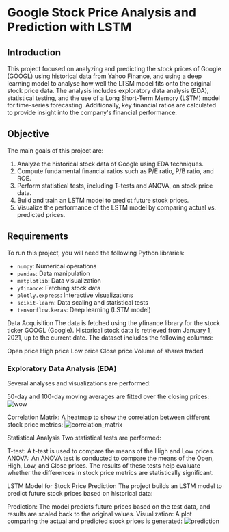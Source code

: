 # Google Stock Price Analysis and Prediction with LSTM

## Introduction
This project focused on analyzing and predicting the stock prices of Google (GOOGL) using historical data from Yahoo Finance, and using a deep learning model to analyse how well the LTSM model fits onto the original stock price data. The analysis includes exploratory data analysis (EDA), statistical testing, and the use of a Long Short-Term Memory (LSTM) model for time-series forecasting. Additionally, key financial ratios are calculated to provide insight into the company's financial performance.

## Objective
The main goals of this project are:
1. Analyze the historical stock data of Google using EDA techniques.
2. Compute fundamental financial ratios such as P/E ratio, P/B ratio, and ROE.
3. Perform statistical tests, including T-tests and ANOVA, on stock price data.
4. Build and train an LSTM model to predict future stock prices.
5. Visualize the performance of the LSTM model by comparing actual vs. predicted prices.

## Requirements
To run this project, you will need the following Python libraries:
- `numpy`: Numerical operations
- `pandas`: Data manipulation
- `matplotlib`: Data visualization
- `yfinance`: Fetching stock data
- `plotly.express`: Interactive visualizations
- `scikit-learn`: Data scaling and statistical tests
- `tensorflow.keras`: Deep learning (LSTM model)

Data Acquisition
The data is fetched using the yfinance library for the stock ticker GOOGL (Google). Historical stock data is retrieved from January 1, 2021, up to the current date. The dataset includes the following columns:

Open price
High price
Low price
Close price
Volume of shares traded

### Exploratory Data Analysis (EDA)
Several analyses and visualizations are performed:

50-day and 100-day moving averages are fitted over the closing prices:
![wow](https://github.com/user-attachments/assets/52f626b5-12c2-45ae-b30a-61d204e60e8e)

Correlation Matrix: A heatmap to show the correlation between different stock price metrics:
![correlation_matrix](https://github.com/user-attachments/assets/a28cbc81-c742-4200-a5d5-5f53a9623d70)

Statistical Analysis
Two statistical tests are performed:

T-test: A t-test is used to compare the means of the High and Low prices.
ANOVA: An ANOVA test is conducted to compare the means of the Open, High, Low, and Close prices.
The results of these tests help evaluate whether the differences in stock price metrics are statistically significant.

LSTM Model for Stock Price Prediction
The project builds an LSTM model to predict future stock prices based on historical data:

Prediction: The model predicts future prices based on the test data, and results are scaled back to the original values.
Visualization: A plot comparing the actual and predicted stock prices is generated:
![prediction](https://github.com/user-attachments/assets/35f4cec7-93c6-4150-94f4-304e512ea15c)

